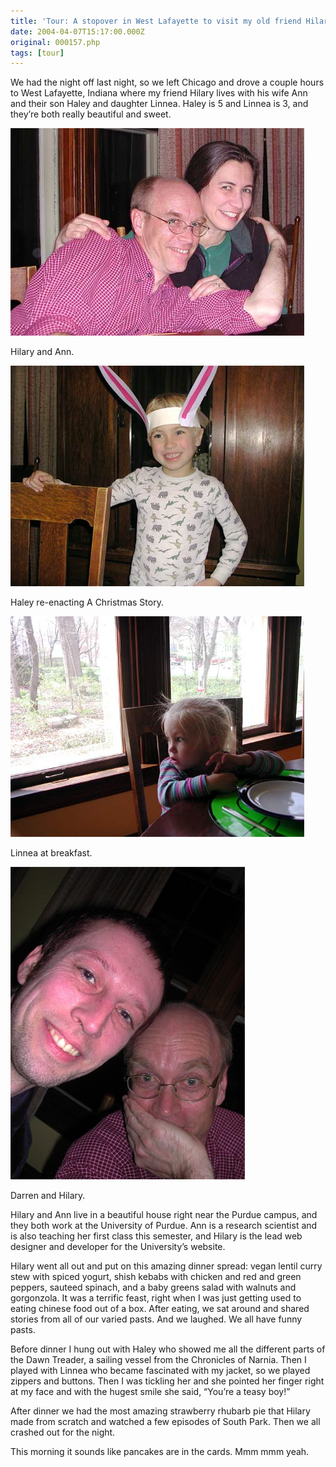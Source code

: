 ```yaml
---
title: 'Tour: A stopover in West Lafayette to visit my old friend Hilary'
date: 2004-04-07T15:17:00.000Z
original: 000157.php
tags: [tour]
---
```


We had the night off last night, so we left Chicago and drove a couple hours to West Lafayette, Indiana where my friend Hilary lives with his wife Ann and their son Haley and daughter Linnea. Haley is 5 and Linnea is 3, and they’re both really beautiful and sweet.

<p class="polaroid"><img src="./hilary-ann.jpg" /></p>
Hilary and Ann.

<p class="polaroid"><img src="./haley.jpg" /></p>
Haley re-enacting A Christmas Story.

<p class="polaroid"><img src="./linnea.jpg" /></p>
Linnea at breakfast.

<p class="polaroid"><img src="./darren-hilary.jpg" /></p>
Darren and Hilary.

Hilary and Ann live in a beautiful house right near the Purdue campus, and they both work at the University of Purdue. Ann is a research scientist and is also teaching her first class this semester, and Hilary is the lead web designer and developer for the University’s website.

Hilary went all out and put on this amazing dinner spread: vegan lentil curry stew with spiced yogurt, shish kebabs with chicken and red and green peppers, sauteed spinach, and a baby greens salad with walnuts and gorgonzola. It was a terrific feast, right when I was just getting used to eating chinese food out of a box. After eating, we sat around and shared stories from all of our varied pasts. And we laughed. We all have funny pasts.

Before dinner I hung out with Haley who showed me all the different parts of the Dawn Treader, a sailing vessel from the Chronicles of Narnia. Then I played with Linnea who became fascinated with my jacket, so we played zippers and buttons. Then I was tickling her and she pointed her finger right at my face and with the hugest smile she said, “You’re a teasy boy!”

After dinner we had the most amazing strawberry rhubarb pie that Hilary made from scratch and watched a few episodes of South Park. Then we all crashed out for the night.

This morning it sounds like pancakes are in the cards. Mmm mmm yeah.
